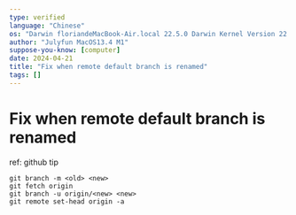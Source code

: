 ```yaml
---
type: verified
language: "Chinese"
os: "Darwin floriandeMacBook-Air.local 22.5.0 Darwin Kernel Version 22.5.0: Mon Apr 24 20:53:44 PDT 2023; root:xnu-8796.121.2~5/RELEASE_ARM64_T8103 arm64"
author: "Julyfun MacOS13.4 M1"
suppose-you-know: [computer]
date: 2024-04-21
title: "Fix when remote default branch is renamed"
tags: []
---
```


# Fix when remote default branch is renamed

ref: github tip

```
git branch -m <old> <new>
git fetch origin
git branch -u origin/<new> <new>
git remote set-head origin -a
```

